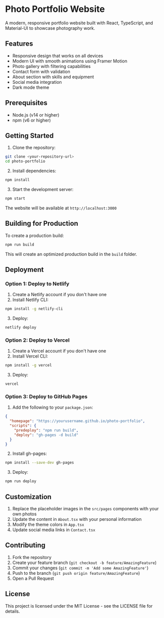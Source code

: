 # Photo Portfolio Website

A modern, responsive portfolio website built with React, TypeScript, and Material-UI to showcase photography work.

## Features

- Responsive design that works on all devices
- Modern UI with smooth animations using Framer Motion
- Photo gallery with filtering capabilities
- Contact form with validation
- About section with skills and equipment
- Social media integration
- Dark mode theme

## Prerequisites

- Node.js (v14 or higher)
- npm (v6 or higher)

## Getting Started

1. Clone the repository:

```bash
git clone <your-repository-url>
cd photo-portfolio
```

2. Install dependencies:

```bash
npm install
```

3. Start the development server:

```bash
npm start
```

The website will be available at `http://localhost:3000`

## Building for Production

To create a production build:

```bash
npm run build
```

This will create an optimized production build in the `build` folder.

## Deployment

### Option 1: Deploy to Netlify

1. Create a Netlify account if you don't have one
2. Install Netlify CLI:

```bash
npm install -g netlify-cli
```

3. Deploy:

```bash
netlify deploy
```

### Option 2: Deploy to Vercel

1. Create a Vercel account if you don't have one
2. Install Vercel CLI:

```bash
npm install -g vercel
```

3. Deploy:

```bash
vercel
```

### Option 3: Deploy to GitHub Pages

1. Add the following to your `package.json`:

```json
{
  "homepage": "https://yourusername.github.io/photo-portfolio",
  "scripts": {
    "predeploy": "npm run build",
    "deploy": "gh-pages -d build"
  }
}
```

2. Install gh-pages:

```bash
npm install --save-dev gh-pages
```

3. Deploy:

```bash
npm run deploy
```

## Customization

1. Replace the placeholder images in the `src/pages` components with your own photos
2. Update the content in `About.tsx` with your personal information
3. Modify the theme colors in `App.tsx`
4. Update social media links in `Contact.tsx`

## Contributing

1. Fork the repository
2. Create your feature branch (`git checkout -b feature/AmazingFeature`)
3. Commit your changes (`git commit -m 'Add some AmazingFeature'`)
4. Push to the branch (`git push origin feature/AmazingFeature`)
5. Open a Pull Request

## License

This project is licensed under the MIT License - see the LICENSE file for details.
